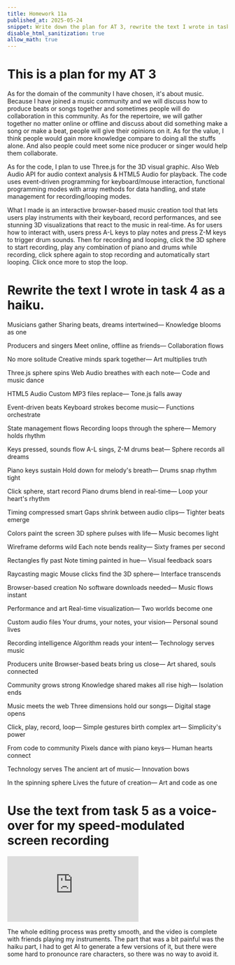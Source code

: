 ```yaml
---
title: Homework 11a
published_at: 2025-05-24
snippet: Write down the plan for AT 3, rewrite the text I wrote in task 4 as a haiku then use it as the voice-over for the video I made in task 3.
disable_html_sanitization: true
allow_math: true
---
```


# This is a plan for my AT 3

As for the domain of the community I have chosen, it's about music. Because I have joined a music community and we will discuss how to produce beats or songs together and sometimes people will do collaboration in this community. As for the repertoire, we will gather together no matter online or offline and discuss about did something make a song or make a beat, people will give their opinions on it. As for the value, I think people would gain more knowledge compare to doing all the stuffs alone. And also people could meet some nice producer or singer would help them collaborate.

As for the code, I plan to use Three.js for the 3D visual graphic. Also Web Audio API for audio context analysis & HTML5 Audio for playback. The code uses event-driven programming for keyboard/mouse interaction, functional programming modes with array methods for data handling, and state management for recording/looping modes.

What I made is an interactive browser-based music creation tool that lets users play instruments with their keyboard, record performances, and see stunning 3D visualizations that react to the music in real-time. As for users how to interact with, users press A-L keys to play notes and press Z-M keys to trigger drum sounds. Then for recording and looping, click the 3D sphere to start recording, play any combination of piano and drums while recording, click sphere again to stop recording and automatically start looping. Click once more to stop the loop.

# Rewrite the text I wrote in task 4 as a haiku.

Musicians gather
Sharing beats, dreams intertwined—
Knowledge blooms as one

Producers and singers
Meet online, offline as friends—
Collaboration flows

No more solitude
Creative minds spark together—
Art multiplies truth

Three.js sphere spins
Web Audio breathes with each note—
Code and music dance

HTML5 Audio
Custom MP3 files replace—
Tone.js falls away

Event-driven beats
Keyboard strokes become music—
Functions orchestrate

State management flows
Recording loops through the sphere—
Memory holds rhythm

Keys pressed, sounds flow
A-L sings, Z-M drums beat—
Sphere records all dreams

Piano keys sustain
Hold down for melody's breath—
Drums snap rhythm tight

Click sphere, start record
Piano drums blend in real-time—
Loop your heart's rhythm

Timing compressed smart
Gaps shrink between audio clips—
Tighter beats emerge

Colors paint the screen
3D sphere pulses with life—
Music becomes light

Wireframe deforms wild
Each note bends reality—
Sixty frames per second

Rectangles fly past
Note timing painted in hue—
Visual feedback soars

Raycasting magic
Mouse clicks find the 3D sphere—
Interface transcends

Browser-based creation
No software downloads needed—
Music flows instant

Performance and art
Real-time visualization—
Two worlds become one

Custom audio files
Your drums, your notes, your vision—
Personal sound lives

Recording intelligence
Algorithm reads your intent—
Technology serves music

Producers unite
Browser-based beats bring us close—
Art shared, souls connected

Community grows strong
Knowledge shared makes all rise high—
Isolation ends

Music meets the web
Three dimensions hold our songs—
Digital stage opens

Click, play, record, loop—
Simple gestures birth complex art—
Simplicity's power

From code to community
Pixels dance with piano keys—
Human hearts connect

Technology serves
The ancient art of music—
Innovation bows

In the spinning sphere
Lives the future of creation—
Art and code as one

# Use the text from task 5 as a voice-over for my speed-modulated screen recording

<iframe id="coding_train_video" src="https://youtu.be/7nxEywj_n3c" title="YouTube video player" frameborder="0" allow="accelerometer; autoplay; clipboard-write; encrypted-media; gyroscope; picture-in-picture; web-share" referrerpolicy="strict-origin-when-cross-origin" allowfullscreen></iframe>

The whole editing process was pretty smooth, and the video is complete with friends playing my instruments. The part that was a bit painful was the haiku part, I had to get AI to generate a few versions of it, but there were some hard to pronounce rare characters, so there was no way to avoid it.

